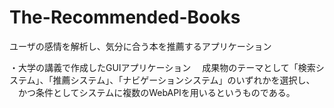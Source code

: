 # The-Recommended-Books
ユーザの感情を解析し、気分に合う本を推薦するアプリケーション

・大学の講義で作成したGUIアプリケーション
　成果物のテーマとして「検索システム」、「推薦システム」、「ナビゲーションシステム」のいずれかを選択し、
　かつ条件としてシステムに複数のWebAPIを用いるというものである。
